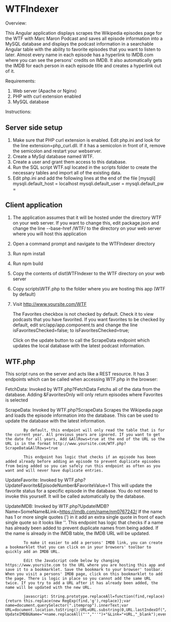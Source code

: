 # WTFIndexer
Overview:

This Angular application displays scrapes the Wikipedia episodes page for the WTF with Marc Maron Podcast and saves all episode information into a MySQL database and displays the podcast information in a searchable Angular table with the ability to favorite episodes that you want to listen to later. Almost every name in each episode has a hyperlink to IMDB.com where you can see the persons' credits on IMDB. It also automatically gets the IMDB for each person in each episode title and creates a hyperlink out of it.

Requirements:

1. Web server (Apache or Nginx)
2. PHP with curl extension enabled
3. MySQL database

Instructions:

Server side setup
-----------------
1. Make sure that PHP curl extension is enabled. Edit php.ini and look for the line extension=php_curl.dll. If it has a semicolon in front of it, remove the semicolon and restart your webserver.
2. Create a MySql database named WTF.
3. Create a user and grant them access to this database.
4. Run the SQL script WTF.sql located in the scripts folder to create the necessary tables and import all of the existing data.
5. Edit php.ini and add the following lines at the end of the file
   [mysqli]
   mysqli.default_host = localhost
   mysqli.default_user = <YOUR USERNAME>
   mysqli.default_pw = <YOUR PASSWORD>
   
Client application
------------------
1. The application assumes that it will be hosted under the directory WTF on your web server. If you want to change this, edit package.json and change the line --base-href /WTF/ to the directory on your web server where you will host this application
2. Open a command prompt and navigate to the WTFIndexer directory
3. Run npm install
4. Run npm build
5. Copy the contents of dist\WTFIndexer to the WTF directory on your web server
7. Copy scripts\WTF.php to the folder where you are hosting this app (WTF by default)
8. Visit http://www.yoursite.com/WTF

   The Favorites checkbox is not checked by default. Check it to view podcasts that you have favorited. If you want favorites to be checked by default, edit src/app/app.component.ts and change the line isFavoritesChecked=false; to isFavoritesChecked=true;

   Click on the update button to call the ScrapeData endpoint which updates the local database with the latest podcast information.

WTF.php
-------
This script runs on the server and acts like a REST resource. It has 3 endpoints which can be called when accessing WTF.php in the browser:

FetchData: Invoked by WTF.php?FetchData
           Fetchs all of the data from the database. Adding &FavoritesOnly will only return episodes where Favorites is selected

ScrapeData: Invoked by WTF.php?ScrapeData
            Scrapes the Wikipedia page and loads the episode information into the database. This can be used to update the database with the latest information.

            By default, this endpoint will only read the table that is for the current year. All previous years are ignored. If you want to get the date for all years, Add &AllRows=true at the end of the URL so the URL is in the format http://www.yoursite.com/WTF.php?ScrapeData&AllRows=true
            
            This endpoint has logic that checks if an episode has been added already before adding an episode to prevent duplicate episodes from being added so you can safely run this endpoint as often as you want and will never have duplicate entries.

UpdateFavorite: Invoked by WTF.php?UpdateFavorite&EpisodeNumber&FavoriteValue=1
                 This will update the favorite status for a specific episode in the database. 
                 You do not need to invoke this yourself. It will be called automatically by the database.

UpdateIMDB: Invoked by WTF.php?UpdateIMDB?Name=SomeName&Link=https://imdb.com/name/nm0767242/
            If the name has 1 or more single quotes (') in it add an extra single quote in front of each single quote so it looks like ''.
            This endpoint has logic that checks if a name has already been added to prevent duplicate names from being added. If the name is already in the IMDB table, the IMDB URL will be updated.

            To make it easier to add a persons' IMDB link, you can create a bookmarklet that you can click on in your browsers' toolbar to quickly add an IMDB URL.

            Edit the JavaScript code below by changing https://www.yoursite.com to the URL where you are hosting this app and save it to a bookmarklet. Save the bookmark to your browser' toolbar. When you visit a persons' IMDB page, click on this bookmarklet to add the page. There is logic in place so you cannot add the same URL twice. If you try to add a URL after it has already been added, the name will be updated with the new URL.

            javascript: String.prototype.replaceAll=function(find,replace){return this.replace(new RegExp(find,'g'),replace)};var name=document.querySelector(".itemprop").innerText;var URL=document.location.toString();URL=URL.substring(0,URL.lastIndexOf("/")+1);window.open("https://www.yoursite.com/WTF.php?UpdateIMDB&Name="+name.replaceAll("'","''")+"&Link="+URL,"_blank");event.preventDefault();